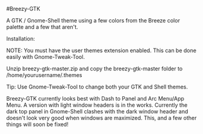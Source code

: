 #Breezy-GTK

A GTK / Gnome-Shell theme using a few colors from the Breeze color palette and a few that aren't.

Installation:

NOTE: You must have the user themes extension enabled. This can be done easily with Gnome-Tweak-Tool.

Unzip breezy-gtk-master.zip and copy the breezy-gtk-master folder to /home/yourusername/.themes

Tip: Use Gnome-Tweak-Tool to change both your GTK and Shell themes.

Breezy-GTK currently looks best with Dash to Panel and Arc Menu/App Menu. A version with light window headers is in the works. Currently the dark top panel in Gnome-Shell clashes with the dark window header and doesn't look very good when windows are maximized. This, and a few other things will soon be fixed!
